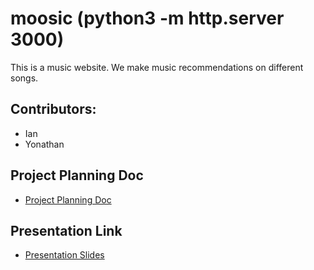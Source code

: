 # moosic (python3 -m http.server 3000)

This is a music website.  We make music recommendations on different songs.

## Contributors:
* Ian
* Yonathan

## Project Planning Doc
* [Project Planning Doc](https://docs.google.com/document/d/1km7Ez3n-F_cfMSAP8uCUtV2L1s5KJGCBJSPfSxJKw4o/edit)

## Presentation Link
* [Presentation Slides](https://docs.google.com/presentation/d/1kJBbyz7IhLtEzCTdCb5XpskplWVn-bsbPOGjxGmrUAQ/edit?usp=sharing)
